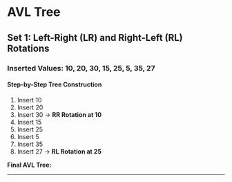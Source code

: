 # AVL Tree 

## Set 1: Left-Right (LR) and Right-Left (RL) Rotations

### Inserted Values: 10, 20, 30, 15, 25, 5, 35, 27

#### Step-by-Step Tree Construction

1. Insert 10
2. Insert 20
3. Insert 30 → **RR Rotation at 10**
4. Insert 15
5. Insert 25
6. Insert 5
7. Insert 35
8. Insert 27 → **RL Rotation at 25**

**Final AVL Tree:**  



---
